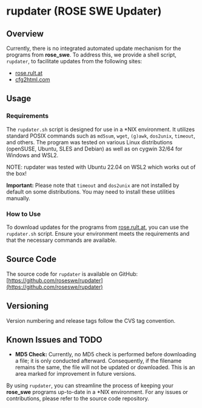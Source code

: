 # rupdater (ROSE SWE Updater)

## Overview

Currently, there is no integrated automated update mechanism for the programs from **rose_swe**. To address this, we provide a shell script, `rupdater`, to facilitate updates from the following sites:

- [rose.rult.at](http://rose.rult.at/)
- [cfg2html.com](http://www.cfg2html.com)

## Usage

### Requirements

The `rupdater.sh` script is designed for use in a *NIX environment. It utilizes standard POSIX commands such as `md5sum`, `wget`, `(g)awk`, `dos2unix`, `timeout`, and others. The program was tested on various Linux distributions (openSUSE, Ubuntu, SLES and Debian) as well as on cygwin 32/64 for Windows and WSL2.

NOTE: rupdater was tested with Ubuntu 22.04 on WSL2 which works out of the box!

**Important:** Please note that `timeout` and `dos2unix` are not installed by default on some distributions. You may need to install these utilities manually.

### How to Use

To download updates for the programs from [rose.rult.at](http://rose.rult.at), you can use the `rupdater.sh` script. Ensure your environment meets the requirements and that the necessary commands are available.

## Source Code

The source code for `rupdater` is available on GitHub: [https://github.com/roseswe/rupdater](https://github.com/roseswe/rupdater)

## Versioning

Version numbering and release tags follow the CVS tag convention.

## Known Issues and TODO

- **MD5 Check:** Currently, no MD5 check is performed before downloading a file; it is only conducted afterward. Consequently, if the filename remains the same, the file will not be updated or downloaded. This is an area marked for improvement in future versions.

By using `rupdater`, you can streamline the process of keeping your **rose_swe** programs up-to-date in a *NIX environment. For any issues or contributions, please refer to the source code repository.

<!--
vim:set fileencoding=utf8 fileformat=unix filetype=gfm tabstop=2 expandtab:
$Id: README.md,v 1.10 2024/09/15 10:24:59 ralph Exp $
-->
